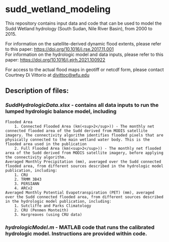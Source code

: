 # sudd_wetland_modeling
This repository contains input data and code that can be used to model the Sudd Wetland hydrology (South Sudan, Nile River Basin), from 2000 to 2015. 

For information on the satellite-derived dynamic flood extents, please refer to this paper: https://doi.org/10.1016/j.rse.2017.11.001<br /> 
For information on the hydrologic model and data inputs, please refer to this paper: https://doi.org/10.1016/j.ejrh.2021.100922

For access to the actual flood maps in geotiff or netcdf form, please contact Courtney Di Vittorio at divittoc@wfu.edu

## Description of files:

### *SuddHydrologicData.xlsx* - contains all data inputs to run the lumped hydrologic balance model, including
	Flooded Area
		1. Connected Flooded Area (km(<sup>2</sup>)) - The monthly net connected flooded area of the Sudd derived from MODIS satellite imagery. The connectivity algorithm identifies flooded pixels that are physically connected to the main wetland water body. This is the flooded area used in the publication
		2. Full Flooded Area (km(<sup>2</sup>)) - The monthly net flooded area of the Sudd derived from MODIS satellite imagery, before applying the connectivity algorithm.
	Averaged Monthly Precipitation (mm), averaged over the Sudd connected flooded area, from different sources described in the hydrologic model publication, including:
		1. CRU
		2. TRMM 3B43
		3. PERSIANN
		4. ARCv2
	Averaged Monthly Potential Evapotranspiration (PET) (mm), averaged over the Sudd connected flooded area, from different sources described in the hydrologic model publication, including:
		1. Sutcliffe and Parks Climatology
		2. CRU (Penmen Monteith)
		3. Hargreaves (using CRU data)
        
      
### *hydrologicModel.m* - MATLAB code that runs the calibrated hydrologic model. Instructions are provided within code.
